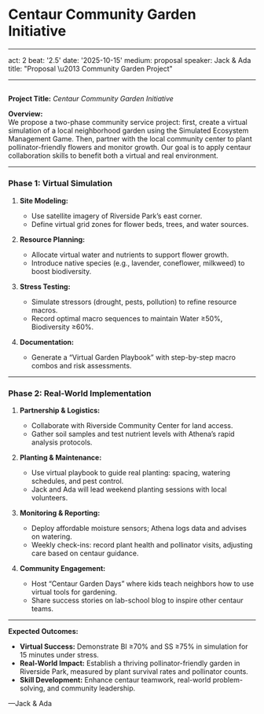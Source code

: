 # Centaur Community Garden Initiative

---

act: 2
beat: '2.5'
date: '2025-10-15'
medium: proposal
speaker: Jack & Ada
title: "Proposal \u2013 Community Garden Project"

---

##

**Project Title:** *Centaur Community Garden Initiative*

**Overview:**  
We propose a two-phase community service project: first, create a virtual simulation of a local neighborhood garden using the Simulated Ecosystem Management Game. Then, partner with the local community center to plant pollinator-friendly flowers and monitor growth. Our goal is to apply centaur collaboration skills to benefit both a virtual and real environment.

---

### Phase 1: Virtual Simulation  

1. **Site Modeling:**  
   - Use satellite imagery of Riverside Park’s east corner.  
   - Define virtual grid zones for flower beds, trees, and water sources.  

2. **Resource Planning:**  
   - Allocate virtual water and nutrients to support flower growth.  
   - Introduce native species (e.g., lavender, coneflower, milkweed) to boost biodiversity.  

3. **Stress Testing:**  
   - Simulate stressors (drought, pests, pollution) to refine resource macros.  
   - Record optimal macro sequences to maintain Water ≥50%, Biodiversity ≥60%.  

4. **Documentation:**  
   - Generate a “Virtual Garden Playbook” with step-by-step macro combos and risk assessments.  

---

### Phase 2: Real-World Implementation  

1. **Partnership & Logistics:**  
   - Collaborate with Riverside Community Center for land access.  
   - Gather soil samples and test nutrient levels with Athena’s rapid analysis protocols.  

2. **Planting & Maintenance:**  
   - Use virtual playbook to guide real planting: spacing, watering schedules, and pest control.  
   - Jack and Ada will lead weekend planting sessions with local volunteers.  

3. **Monitoring & Reporting:**  
   - Deploy affordable moisture sensors; Athena logs data and advises on watering.  
   - Weekly check-ins: record plant health and pollinator visits, adjusting care based on centaur guidance.  

4. **Community Engagement:**  
   - Host “Centaur Garden Days” where kids teach neighbors how to use virtual tools for gardening.  
   - Share success stories on lab-school blog to inspire other centaur teams.  

---

**Expected Outcomes:**  

- **Virtual Success:** Demonstrate BI ≥70% and SS ≥75% in simulation for 15 minutes under stress.  
- **Real-World Impact:** Establish a thriving pollinator-friendly garden in Riverside Park, measured by plant survival rates and pollinator counts.  
- **Skill Development:** Enhance centaur teamwork, real-world problem-solving, and community leadership.  

—Jack & Ada
